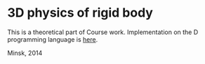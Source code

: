 # 3D physics of rigid body

This is a theoretical part of Course work. Implementation on the D programming language is [here](https://github.com/ZuzuStudio/GameEngine).

Minsk, 2014
